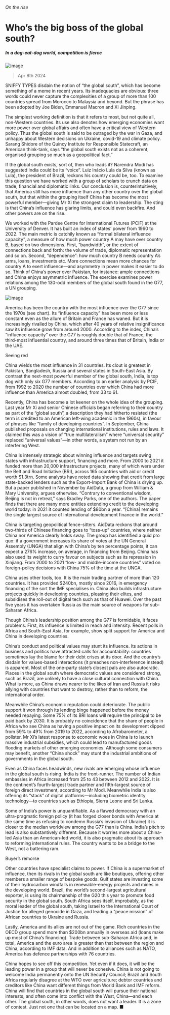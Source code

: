 ###### On the rise
# Who’s the big boss of the global south? 
##### In a dog-eat-dog world, competition is fierce 
![image](images/20240413_IRD001.jpg) 
> Apr 8th 2024 
SNIFFY TYPES disdain the notion of “the global south”, which has become something of a meme in recent years. Its inadequacies are obvious: three words could never capture the complexities of a group of more than 100 countries spread from Morocco to Malaysia and beyond. But the phrase has been adopted by Joe Biden, Emmanuel Macron and Xi Jinping. 
The simplest working definition is that it refers to most, but not quite all, non-Western countries. Its use also denotes how emerging economies want more power over global affairs and often have a critical view of Western policy. Thus the global south is said to be outraged by the war in Gaza, and unhappy about Western decisions on Ukraine, covid-19 and climate policy. Sarang Shidore of the Quincy Institute for Responsible Statecraft, an American think-tank, says “the global south exists not as a coherent, organised grouping so much as a geopolitical fact.”
If the global south exists, sort of, then who leads it? Narendra Modi has suggested India could be its “voice”. Luiz Inácio Lula da Silva (known as Lula), the president of Brazil, reckons his country could be, too. To examine this question we have worked with a group of scholars to crunch data on trade, financial and diplomatic links. Our conclusion is, counterintuitively, that America still has more influence than any other country over the global south, but that within the grouping itself China has become the most powerful member—giving Mr Xi the strongest claim to leadership. The sting is that China’s influence has glaring limits, and could even backfire. And other powers are on the rise.
We worked with the Pardee Centre for International Futures (PCIF) at the University of Denver. It has built an index of states’ power from 1960 to 2022. The main metric is catchily known as “formal bilateral influence capacity”, a measure of how much power country A may have over country B, based on two dimensions. First, “bandwidth”, or the extent of connections back and forth: the volume of trade, diplomatic representation and so on. Second, “dependence”: how much country B needs country A’s arms, loans, investments etc. More connections mean more chances for country A to exert influence—and asymmetry in power makes it easier to do so. Think of China’s power over Pakistan, for instance: ample connections and China enjoys asymmetric influence. The exercise examines power relations among the 130-odd members of the global south found in the G77, a UN grouping.
![image](images/20240413_IRC213.png) 

America has been the country with the most influence over the G77 since the 1970s (see chart). Its “influence capacity” has been more or less constant even as the allure of Britain and France has waned. But it is increasingly rivalled by China, which after 40 years of relative insignificance saw its influence grow from around 2000. According to the index, China’s “influence capacity” over the G77 is roughly double that of France, the third-most influential country, and around three times that of Britain, India or the UAE. 
Seeing red
China wields the most influence in 31 countries. Its clout is greatest in Pakistan, Bangladesh, Russia and several states in South-East Asia. By contrast the next-most powerful member of the global south, India, is top dog with only six G77 members. According to an earlier analysis by PCIF, from 1992 to 2020 the number of countries over which China had more influence than America almost doubled, from 33 to 61. 
Recently, China has become a lot keener on the whole idea of the grouping. Last year Mr Xi and senior Chinese officials began referring to their country as part of the “global south”, a description they had hitherto resisted (the term is credited to an American left-wing academic in the 1960s), in favour of phrases like “family of developing countries”. In September, China published proposals on changing international institutions, rules and laws. It claimed this was a vision of “true multilateralism” where “universal security” replaced “universal values”—in other words, a system not run by an interfering West.
China is intensely strategic about winning influence and targets swing states with infrastructure support, financing and more. From 2000 to 2021 it funded more than 20,000 infrastructure projects, many of which were under the Belt and Road Initiative (BRI), across 165 countries with aid or credit worth $1.3trn. Some analysts have noted data showing that credit from large state-backed lenders such as the Export-Import Bank of China is drying up. But a paper published in November by AidData, a group from William &amp; Mary University, argues otherwise. “Contrary to conventional wisdom, Beijing is not in retreat,” says Bradley Parks, one of the authors. The paper finds that there are many more entities extending credit to the developing world today: in 2021 it counted lending of $80bn a year. “[China] remains the single largest source of international development finance in the world.”
China is targeting geopolitical fence-sitters. AidData reckons that around two-thirds of Chinese financing goes to “toss-up” countries, where neither China nor America clearly holds sway. The group has identified a quid pro quo: if a government increases its share of votes at the UN General Assembly (UNGA) that align with China’s by ten percentage points, it can expect a 276% increase, on average, in financing from Beijing. China has also used its weight to curry favour on subjects such as its repression in Xinjiang. From 2000 to 2021 “low- and middle-income countries” voted on foreign-policy decisions with China 75% of the time at the UNGA. 
China uses other tools, too. It is the main trading partner of more than 120 countries. It has provided $240bn, mostly since 2016, in emergency financing of the sort the IMF specialises in. China also builds infrastructure projects quickly in developing countries, pleasing their elites, and subsidises the roll-out of digital tech such as that of Huawei. Over the past five years it has overtaken Russia as the main source of weapons for sub-Saharan Africa. 
Though China’s leadership position among the G77 is formidable, it faces problems. First, its influence is limited in reach and intensity. Recent polls in Africa and South-East Asia, for example, show split support for America and China in developing countries. 
China’s conduct and political values may stunt its influence. Its actions in business and politics have attracted calls for accountability: countries sometimes lay the blame for their debt crises at its door. And the country’s disdain for values-based interactions (it preaches non-interference instead) is apparent. Most of the one-party state’s closest pals are also autocratic. Places in the global south where democratic values are considered strong, such as Brazil, are unlikely to have a close cultural connection with China. What is more, as China draws nearer to the likes of Iran and Russia it risks allying with countries that want to destroy, rather than to reform, the international order. 
Meanwhile China’s economic reputation could deteriorate. The public support it won through its lending binge happened before the money needed repaying. Some 75% of its BRI loans will require the principal to be paid back by 2030. It is probably no coincidence that the share of people in Africa who see China as having a positive impact on its development dipped from 59% to 49% from 2019 to 2022, according to Afrobarometer, a pollster. Mr Xi’s latest response to economic woes in China is to launch massive industrial subsidies, which could lead to manufactured goods flooding markets of other emerging economies. Although some consumers may benefit, another “China shock” may stunt the industrial ambitions of governments in the global south. 
Even as China faces headwinds, new rivals are emerging whose influence in the global south is rising. India is the front-runner. The number of Indian embassies in Africa increased from 25 to 43 between 2012 and 2022. It is the continent’s fourth-largest trade partner and fifth-largest source of foreign direct investment, according to Mr Modi. Meanwhile India is also offering its “stack” of digital platforms—including biometric identity technology—to countries such as Ethiopia, Sierra Leone and Sri Lanka.
Some of India’s power is unquantifiable. As a flawed democracy with an ultra-pragmatic foreign policy (it has forged closer bonds with America at the same time as refusing to condemn Russia’s invasion of Ukraine) it is closer to the median worldview among the G77 than is China. India’s pitch to lead is also substantively different. Because it worries more about a China-led Asia than an American-led world, it is also pragmatic about its approach to reforming international rules. The country wants to be a bridge to the West, not a battering ram.
Buyer’s remorse
Other countries have specialist claims to power. If China is a supermarket of influence, then its rivals in the global south are like boutiques, offering other members a smaller range of bespoke goods. Gulf states are investing some of their hydrocarbon windfalls in renewable-energy projects and mines in the developing world. Brazil, the world’s second-largest agricultural exporter, is using its chairmanship of the G20 this year to promote food security in the global south. South Africa sees itself, improbably, as the moral leader of the global south, taking Israel to the International Court of Justice for alleged genocide in Gaza, and leading a “peace mission” of African countries to Ukraine and Russia.
Lastly, America and its allies are not out of the game. Rich countries in the OECD group spend more than $200bn annually in overseas aid (loans make up most of China’s financing). Trade between sub-Saharan Africa and, in total, America and the euro area is greater than that between the region and China, according to IMF data. And in addition to alliances such as NATO, America has defence partnerships with 76 countries. 
China hopes to see off this competition. Yet even if it does, it will be the leading power in a group that will never be cohesive. China is not going to welcome India permanently onto the UN Security Council; Brazil and South Africa regularly disagree at the WTO over agriculture; debtor countries and creditors like China want different things from World Bank and IMF reform. China will find that countries in the global south will pursue their national interests, and often come into conflict with the West, China—and each other. The global south, in other words, does not want a leader. It is a zone of contest. Just not one that can be located on a map. ■
